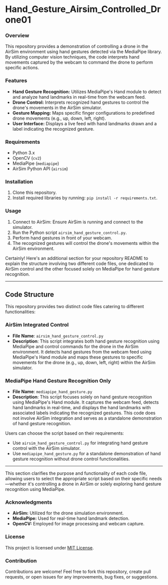 # Hand_Gesture_Airsim_Controlled_Drone01

### Overview
This repository provides a demonstration of controlling a drone in the AirSim environment using hand gestures detected via the MediaPipe library. By utilizing computer vision techniques, the code interprets hand movements captured by the webcam to command the drone to perform specific actions.

### Features
- **Hand Gesture Recognition:** Utilizes MediaPipe's Hand module to detect and analyze hand landmarks in real-time from the webcam feed.
- **Drone Control:** Interprets recognized hand gestures to control the drone's movements in the AirSim simulator.
- **Gesture Mapping:** Maps specific finger configurations to predefined drone movements (e.g., up, down, left, right).
- **User Interface:** Displays a live feed with hand landmarks drawn and a label indicating the recognized gesture.

### Requirements
- Python 3.x
- OpenCV (`cv2`)
- MediaPipe (`mediapipe`)
- AirSim Python API (`airsim`)

### Installation
1. Clone this repository.
2. Install required libraries by running: `pip install -r requirements.txt`.

### Usage
1. Connect to AirSim: Ensure AirSim is running and connect to the simulator.
2. Run the Python script `airsim_hand_gesture_control.py`.
3. Perform hand gestures in front of your webcam.
4. The recognized gestures will control the drone's movements within the AirSim environment.

Certainly! Here's an additional section for your repository README to explain the structure involving two different code files, one dedicated to AirSim control and the other focused solely on MediaPipe for hand gesture recognition.

---

## Code Structure

This repository provides two distinct code files catering to different functionalities:

### AirSim Integrated Control
- **File Name**: `airsim_hand_gesture_control.py`
- **Description**: This script integrates both hand gesture recognition using MediaPipe and control commands for the drone in the AirSim environment. It detects hand gestures from the webcam feed using MediaPipe's Hand module and maps these gestures to specific movements for the drone (e.g., up, down, left, right) within the AirSim simulator.

### MediaPipe Hand Gesture Recognition Only
- **File Name**: `mediapipe_hand_gesture.py`
- **Description**: This script focuses solely on hand gesture recognition using MediaPipe's Hand module. It captures the webcam feed, detects hand landmarks in real-time, and displays the hand landmarks with associated labels indicating the recognized gestures. This code does not involve AirSim integration and serves as a standalone demonstration of hand gesture recognition.

Users can choose the script based on their requirements:
- Use `airsim_hand_gesture_control.py` for integrating hand gesture control with the AirSim simulator.
- Use `mediapipe_hand_gesture.py` for a standalone demonstration of hand gesture recognition without drone control functionalities.

---

This section clarifies the purpose and functionality of each code file, allowing users to select the appropriate script based on their specific needs—whether it's controlling a drone in AirSim or solely exploring hand gesture recognition using MediaPipe.

### Acknowledgments
- **AirSim:** Utilized for the drone simulation environment.
- **MediaPipe:** Used for real-time hand landmark detection.
- **OpenCV:** Employed for image processing and webcam capture.

### License
This project is licensed under [MIT License](LICENSE).

### Contribution
Contributions are welcome! Feel free to fork this repository, create pull requests, or open issues for any improvements, bug fixes, or suggestions.

